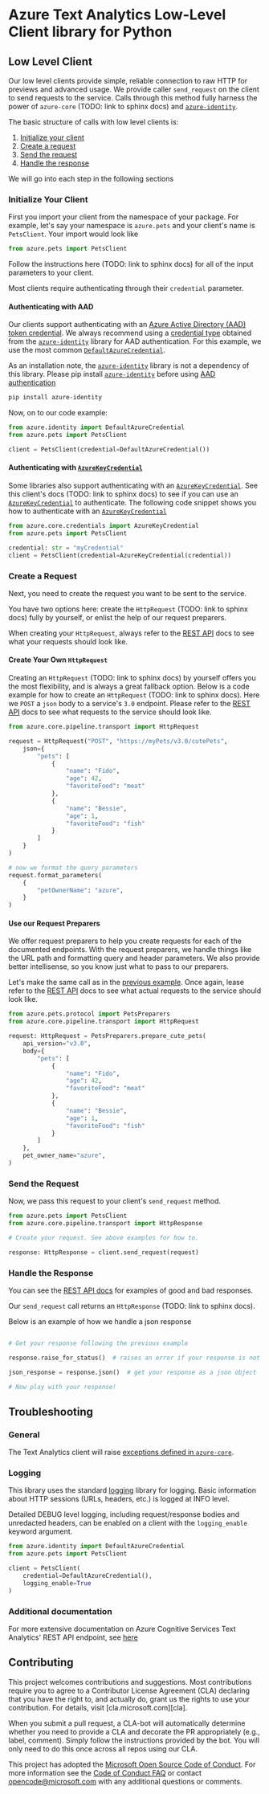 # Azure Text Analytics Low-Level Client library for Python

## Low Level Client

Our low level clients provide simple, reliable connection to raw HTTP for previews and advanced usage. We provide caller `send_request` on the client to send requests to the service.
Calls through this method fully harness the power of `azure-core` (TODO: link to sphinx docs) and [`azure-identity`][azure_identity_docs].

The basic structure of calls with low level clients is:

1. [Initialize your client](#initialize-your-client "Initialize Your Client")
2. [Create a request](#create-a-request "Create a Request")
3. [Send the request](#send-the-request "Send the Request")
4. [Handle the response](#handle-the-response "Handle the Response")

We will go into each step in the following sections

### Initialize Your Client

First you import your client from the namespace of your package. For example, let's say your namespace is `azure.pets` and your client's name
is `PetsClient`. Your import would look like

```python
from azure.pets import PetsClient
```

Follow the instructions here (TODO: link to sphinx docs) for all of the input parameters to your client.

Most clients require authenticating through their `credential` parameter.

#### Authenticating with AAD

Our clients support authenticating with an [Azure Active Directory (AAD) token credential][aad_authentication]. We always recommend
using a [credential type][identity_credentials] obtained from the [`azure-identity`][azure_identity_docs] library for AAD authentication. For this example,
we use the most common [`DefaultAzureCredential`][default_azure_credential].

As an installation note, the [`azure-identity`][azure_identity_docs] library is not a dependency of this library. Please pip install [`azure-identity`][azure_identity_pip]
before using [AAD authentication][aad_authentication]

```bash
pip install azure-identity
```

Now, on to our code example:

```python
from azure.identity import DefaultAzureCredential
from azure.pets import PetsClient

client = PetsClient(credential=DefaultAzureCredential())
```

#### Authenticating with [`AzureKeyCredential`][azure_key_credential]

Some libraries also support authenticating with an [`AzureKeyCredential`][azure_key_credential]. See this client's docs (TODO: link to sphinx docs) to see
if you can use an [`AzureKeyCredential`][azure_key_credential] to authenticate. The following code snippet shows you how to authenticate with an
[`AzureKeyCredential`][azure_key_credential]

```python
from azure.core.credentials import AzureKeyCredential
from azure.pets import PetsClient

credential: str = "myCredential"
client = PetsClient(credential=AzureKeyCredential(credential))
```

### Create a Request

Next, you need to create the request you want to be sent to the service.

You have two options here: create the `HttpRequest` (TODO: link to sphinx docs) fully by yourself, or enlist the help of our request preparers.

When creating your `HttpRequest`, always refer to the [REST API][rest_api_docs] docs to see what your requests should look like.

#### Create Your Own `HttpRequest`

Creating an `HttpRequest` (TODO: link to sphinx docs) by yourself offers you the most flexibility, and is always a great fallback option. Below is a code
example for how to create an `HttpRequest` (TODO: link to sphinx docs). Here we `POST` a `json` body to a service's `3.0` endpoint. Please refer
to the [REST API][rest_api_docs] docs to see what requests to the service should look like.

```python
from azure.core.pipeline.transport import HttpRequest

request = HttpRequest("POST", "https://myPets/v3.0/cutePets",
    json={
        "pets": [
            {
                "name": "Fido",
                "age": 42,
                "favoriteFood": "meat"
            },
            {
                "name": "Bessie",
                "age": 1,
                "favoriteFood": "fish"
            }
        ]
    }
)

# now we format the query parameters
request.format_parameters(
    {
        "petOwnerName": "azure",
    }
)
```

#### Use our Request Preparers

We offer request preparers to help you create requests for each of the documented endpoints. With the request preparers, we handle things like
the URL path and formatting query and header parameters. We also provide better intellisense, so you know just what to pass to our preparers.

Let's make the same call as in the [previous example](#create-your-own-httprequest "Create Your Own `HttpRequest`"). Once again, lease refer
to the [REST API][rest_api_docs] docs to see what actual requests to the service should look like.

```python
from azure.pets.protocol import PetsPreparers
from azure.core.pipeline.transport import HttpRequest

request: HttpRequest = PetsPreparers.prepare_cute_pets(
    api_version="v3.0",
    body={
        "pets": [
            {
                "name": "Fido",
                "age": 42,
                "favoriteFood": "meat"
            },
            {
                "name": "Bessie",
                "age": 1,
                "favoriteFood": "fish"
            }
        ]
    },
    pet_owner_name="azure",
)
```

### Send the Request

Now, we pass this request to your client's `send_request` method.

```python
from azure.pets import PetsClient
from azure.core.pipeline.transport import HttpResponse

# Create your request. See above examples for how to.

response: HttpResponse = client.send_request(request)
```

### Handle the Response

You can see the [REST API docs][rest_api_docs] for examples of good and bad responses.

Our `send_request` call returns an `HttpResponse` (TODO: link to sphinx docs).

Below is an example of how we handle a json response

```python

# Get your response following the previous example

response.raise_for_status()  # raises an error if your response is not good

json_response = response.json()  # get your response as a json object

# Now play with your response!
```


## Troubleshooting

### General

The Text Analytics client will raise [exceptions defined in `azure-core`][azure_core_exceptions].

### Logging

This library uses the standard
[logging][python_logging] library for logging.
Basic information about HTTP sessions (URLs, headers, etc.) is logged at INFO
level.

Detailed DEBUG level logging, including request/response bodies and unredacted
headers, can be enabled on a client with the `logging_enable` keyword argument.

```python
from azure.identity import DefaultAzureCredential
from azure.pets import PetsClient

client = PetsClient(
    credential=DefaultAzureCredential(),
    logging_enable=True
)
```

### Additional documentation

For more extensive documentation on Azure Cognitive Services Text Analytics' REST API endpoint, see [here][rest_api_docs]

## Contributing

This project welcomes contributions and suggestions. Most contributions require you to agree to a Contributor License Agreement (CLA) declaring that you have the right to, and actually do, grant us the rights to use your contribution. For details, visit [cla.microsoft.com][cla].

When you submit a pull request, a CLA-bot will automatically determine whether you need to provide a CLA and decorate the PR appropriately (e.g., label, comment). Simply follow the instructions provided by the bot. You will only need to do this once across all repos using our CLA.

This project has adopted the [Microsoft Open Source Code of Conduct][code_of_conduct]. For more information see the [Code of Conduct FAQ][coc_faq] or contact [opencode@microsoft.com][coc_contact] with any additional questions or comments.

<!-- LINKS -->

[azure_core_docs]: https://docs.microsoft.com/python/api/overview/azure/core-readme?view=azure-python
[azure_identity_docs]: https://docs.microsoft.com/python/api/overview/azure/identity-readme?view=azure-python
[http_response]: https://docs.microsoft.com/python/api/azure-core/azure.core.pipeline.transport.httpresponse?view=azure-python
[azure_identity_pip]: https://pypi.org/project/azure-identity/

[aad_authentication]: https://docs.microsoft.com/azure/cognitive-services/authentication?tabs=powershell#authenticate-with-an-authentication-token
[identity_credentials]: https://github.com/Azure/azure-sdk-for-python/tree/master/sdk/identity/azure-identity#credentials
[default_azure_credential]: https://docs.microsoft.com/python/api/azure-identity/azure.identity.defaultazurecredential?view=azure-python
[azure_key_credential]: https://docs.microsoft.com/python/api/azure-core/azure.core.credentials.azurekeycredential?view=azure-python
[bearer_token_credential_policy]: https://docs.microsoft.com/python/api/azure-core/azure.core.pipeline.policies.bearertokencredentialpolicy?view=azure-python
[azure_key_credential_policy]: https://docs.microsoft.com/python/api/azure-core/azure.core.pipeline.policies.azurekeycredentialpolicy?view=azure-python
[azure_core_exceptions]: https://docs.microsoft.com/python/api/azure-core/azure.core.exceptions?view=azure-python

[python_logging]: https://docs.python.org/3.5/library/logging.html
[rest_api_docs]: https://westus2.dev.cognitive.microsoft.com/docs/services/TextAnalytics-v3-1-preview-1/operations/Languages
[code_of_conduct]: https://opensource.microsoft.com/codeofconduct/
[coc_faq]: https://opensource.microsoft.com/codeofconduct/faq/
[coc_contact]: mailto:opencode@microsoft.com
